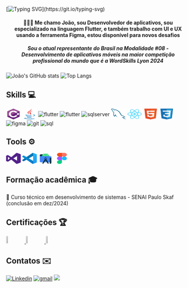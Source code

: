 [![Typing SVG](https://readme-typing-svg.demolab.com?font=Montserrat&weight=600&size=30&center=true&vCenter=true&pause=1000&color=6A99E9&width=1000&lines=Ol%C3%A1%2C+seja+bem-vindo(a)+ao+meu+perfil!)](https://git.io/typing-svg)

<div align="center" > 
 <h4>👨🏻‍💻 Me chamo João, sou Desenvolvedor de aplicativos, sou especializado na linguagem Flutter, e também trabalho com UI e UX usando a ferramenta Figma, estou disponível para novos desafios</h4>
  <h5>Sou o atual representante do Brasil na Modalidade #08 - Desenvolvimento de aplicativos móveis na maior competição profissional do mundo que é a WordSkills Lyon 2024</h5>
</div>

 ![João's GitHub stats](https://github-readme-stats.vercel.app/api?username=Joaoopeedro&show_icons=true&theme=tokyonight)
 ![Top Langs](https://github-readme-stats.vercel.app/api/top-langs/?username=Joaoopedro&layout=compact&theme=tokyonight)

<div style="display: inline_block">
 <h2> Skills 💻 </h2>
  <img align="center" alt="csharp" height="30" width="40" src="https://raw.githubusercontent.com/devicons/devicon/master/icons/csharp/csharp-original.svg">
  <img align="center" alt="java" height="30" width="40" src="https://github.com/devicons/devicon/blob/master/icons/java/java-original.svg">
   <img align="center" alt="flutter" height="30" width="40" src="https://cdn.jsdelivr.net/gh/devicons/devicon/icons/flutter/flutter-original.svg">
 <img align="center" alt="flutter" height="30" width="40" src="https://cdn.jsdelivr.net/gh/devicons/devicon/icons/flutter/">
  <img align="center" alt="sqlserver" height="30" width="40" src="https://cdn.jsdelivr.net/gh/devicons/devicon/icons/microsoftsqlserver/microsoftsqlserver-plain.svg">
  <img align="center" alt="mysql" height="30" width="40" src="https://github.com/devicons/devicon/blob/master/icons/mysql/mysql-original.svg">
   <img align="center" alt="react" height="30" width="40" src="https://github.com/devicons/devicon/blob/master/icons/react/react-original.svg">
 <img align="center" alt="html" height="30" width="40" src="https://raw.githubusercontent.com/devicons/devicon/master/icons/html5/html5-original.svg">
 <img align="center" alt="css" height="30" width="40" src="https://raw.githubusercontent.com/devicons/devicon/master/icons/css3/css3-original.svg"> 
  <img align="center" alt="figma" height="40" width="40" src="https://www.vectorlogo.zone/logos/figma/figma-icon.svg">
  <img align="center" alt="git" height="40" width="40" src="https://www.vectorlogo.zone/logos/git-scm/git-scm-icon.svg">
  <img align="center" alt="sql" height="40" width="40" src="https://www.svgrepo.com/show/331760/sql-database-generic.svg">
</div>

<div style="display: inline_block">
  <h2> Tools ⚙️</h2>
    <img align="center" alt="visualstudio" height="30" width="40" src="https://github.com/devicons/devicon/blob/master/icons/visualstudio/visualstudio-plain.svg">
    <img align="center" alt="vscode" height="30" width="40" src="https://github.com/devicons/devicon/blob/master/icons/vscode/vscode-original.svg">
 <img align="center" alt="vscode" height="30" width="40" src="https://github.com/devicons/devicon/blob/master/icons/androidstudio/androidstudio-original.svg">
  <img align="center" alt="figma" height="30" width="40" src="https://raw.githubusercontent.com/devicons/devicon/master/icons/figma/figma-original.svg">
</div>

<div style="display: inline_block">
 <h2> Formação acadêmica 🎓 </h2>
 📌 Curso técnico em desenvolvimento de sistemas - SENAI Paulo Skaf (conclusão em dez/2024)
 <br>


<div style="display: inline_block">
 <h2> Certificações 🏆 </h2>
 <a href="https://www.credly.com/earner/earned/share/7fb68213-5fcf-4f77-b436-05c9154f706e">
  <img width="10%" height="10%"  src="https://images.credly.com/size/680x680/images/be8fcaeb-c769-4858-b567-ffaaa73ce8cf/image.png"/>
 </a>
  <a href="https://www.credly.com/earner/earned/badge/45f31a15-2c0b-437d-9214-aacb660078d5">
  <img width="10%" height="10%"  src="https://images.credly.com/size/680x680/images/4136ced8-75d5-4afb-8677-40b6236e2672/azure-ai-fundamentals-600x600.png"/>
 </a>
   <a href="https://www.credly.com/badges/227b4900-51a6-4cce-81c5-5b7f212622b8">
  <img width="10%" height="10%"  src="https://images.credly.com/size/680x680/images/fc1352af-87fa-4947-ba54-398a0e63322e/security-compliance-and-identity-fundamentals-600x600.png"/>
 </a>
</div>

## Contatos ✉️
  [![Linkedin](https://img.shields.io/badge/LinkedIn-0077B5?style=for-the-badge&logo=linkedin&logoColor=white)]([https://www.linkedin.com/in/juliaathar/](https://www.linkedin.com/in/joao-pedro-ribeiro-085490222/))
  [![gmail](https://img.shields.io/badge/Gmail-D14836?style=for-the-badge&logo=gmail&logoColor=white)](mailto:joaopedronr37@gmail.com)
   <a href="https://instagram.com/011_jotape_" target="_blank"><img src="https://img.shields.io/badge/-Instagram-%23E4405F?style=for-the-badge&logo=instagram&logoColor=white" target="_blank"></a>

